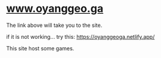 # www.oyanggeo.ga

The link above will take you to the site.

if it is not working...
try this:
https://oyanggeoga.netlify.app/


This site host some games.
